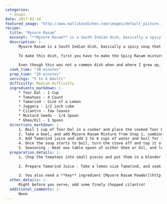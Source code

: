 ```yaml
--- 
categories: 
  - Soups
date: 2017-02-18
featured_image: "http://www.mallikasdishes.com/images/default_picture.jpg"
recipe:
  title: "Mysore Rasam"
  excerpt: "**Mysore Rasam** is a South Indian dish, basically a spicy soup that is made of various spices and lentil/peas. The name Mysore Rasam was given to this dish possibly because it was originated from Mysore, a prominent place in South India. If you are a spice lover, this is a must try dish, and is typically served with Rice, and also served with other breakfast items like Idli, Dosa, Pongal…more!"
  description: |-
      Mysore Rasam is a South Indian dish, basically a spicy soup that is made of various spices and lentil/peas. The name Mysore Rasam was given to this dish possibly because it was originated from Mysore, a prominent place in South India. If you are a spice lover, this is a must try dish, and is typically served with Rice, and also served with other breakfast items like Idli, Dosa, Pongal…more!
  
      To make this dish, first you have to make the Spicy Rasam mixture – we should be calling it Mysore Rasam Mixture as this is different from a typical “Rasam” powder/mixture. Once you make the Mysore Rasam mixture, you can store it in an air tight container, and can last anywhere between 3 to 6 months when stored in a non-humid environment. Once you have the mixture, it is extremely easy to make the Soup, just follow the steps and you will be done in no time.
      
      Even though this was not a common dish when and where I grew up, it was passed on to me by my family. Once I tasted this, I could not stop making it every now and then. This is one of my and my family's favorite "Rasam" of all time! This soup also works at its best when have cold and you want something hot and spicy to clear your throat, sinus, and take your taste buds for a ride.
  cook_time: "30 minutes"
  prep_time: "20 minutes"
  servings: "5 to 6 Adults"
  difficulty: Medium difficulty
  ingredients_markdown: |-
      * Toor Dal - 1 Cup
      * Tomatoes - 4 Count
      * Tamarind - Size of a Lemon
      * Jaggery - 1/2 inch cube
      * Cilantro - few leaves
      * Mustard Seeds - 1/4 Spoon
      * Ghee/Oil - 1 Spoon
  directions_markdown: |-
      1. Boil 1 cup of Toor Dal in a cooker and place the cooked Toor Dal and a tomatoes in a mixer and blend them to a nice and soft/fine paste. You might want to cut the tomatoes before throwing them in the blender. 
      2. Take a bowl, and add Mysore Rasam Mixture from Step 1, combined with the Toor Dal & Tomato paste.
      3. Add Tamarind juice and add 2 to 4 cups of water and boil for 10 minutes to make the soup.
      4. Once the soup starts to boil, turn the stove off and top it off with a little bit of seasoning, and finely chopped cilantro.
      5. Seasoning - Heat one table spoon of either Ghee or Oil, and let it heat up in a small pan. Once the oil starts to heat up, add mustard seeds, Cumin Seeds, Hing, Curry leaves, and dump it onto the soup and mix well once.
  preparation_details: |-
      1. Chop the tomatoes into small pieces and put them in a blender them into a nice soft paste, or use ready made Tomato Paste
  
      2. Prepare Tamarind Juice - Take a lemon size Tamarind, and soak it in warm water for about 15 minutes, and remove any seeds and put it in blender until it is nice and soft cream.
      
      3. You also need a **key** ingredient [Mysore Rasam Powder](http://www.mallikasdishes.com/powders/2017/02/18/mysore-rasam-powder/) to make Mysore Rasam. Make sure you make the powder first before continuing with making the actual Mysore Rasam soup.
  other_details: |-
      Right before you serve, add some finely chopped cilantro!
  additional_comments: |-
      None
---
```

